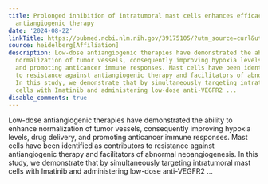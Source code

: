 ```yaml
---
title: Prolonged inhibition of intratumoral mast cells enhances efficacy of low-dose
  antiangiogenic therapy
date: '2024-08-22'
linkTitle: https://pubmed.ncbi.nlm.nih.gov/39175105/?utm_source=curl&utm_medium=rss&utm_campaign=pubmed-2&utm_content=1FakS-2QOkCT8HsMOQP1bCRQ4YzyumYOmxmF0moLsQ3dFB1E9V&fc=20220326224207&ff=20240823182400&v=2.18.0.post9+e462414
source: heidelberg[Affiliation]
description: Low-dose antiangiogenic therapies have demonstrated the ability to enhance
  normalization of tumor vessels, consequently improving hypoxia levels, drug delivery,
  and promoting anticancer immune responses. Mast cells have been identified as contributors
  to resistance against antiangiogenic therapy and facilitators of abnormal neoangiogenesis.
  In this study, we demonstrate that by simultaneously targeting intratumoral mast
  cells with Imatinib and administering low-dose anti-VEGFR2 ...
disable_comments: true
---
```

Low-dose antiangiogenic therapies have demonstrated the ability to enhance normalization of tumor vessels, consequently improving hypoxia levels, drug delivery, and promoting anticancer immune responses. Mast cells have been identified as contributors to resistance against antiangiogenic therapy and facilitators of abnormal neoangiogenesis. In this study, we demonstrate that by simultaneously targeting intratumoral mast cells with Imatinib and administering low-dose anti-VEGFR2 ...